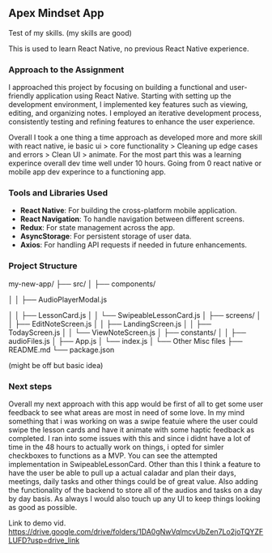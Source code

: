 ## Apex Mindset App

Test of my skills. (my skills are good)

This is used to learn React Native, no previous React Native experience.

### Approach to the Assignment

I approached this project by focusing on building a functional and user-friendly application using React Native. Starting with setting up the development environment, I implemented key features such as viewing, editing, and organizing notes. I employed an iterative development process, consistently testing and refining features to enhance the user experience.

Overall I took a one thing a time approach as developed more and more skill with react native, ie basic ui > core functionality > Cleaning up edge cases and errors > Clean UI > animate.
For the most part this was a learning experince overall dev time well under 10 hours. Going from 0 react native or mobile app dev experince to a functioning app.

### Tools and Libraries Used

- **React Native**: For building the cross-platform mobile application.
- **React Navigation**: To handle navigation between different screens.
- **Redux**: For state management across the app.
- **AsyncStorage**: For persistent storage of user data.
- **Axios**: For handling API requests if needed in future enhancements.

### Project Structure

my-new-app/
├── src/
│ ├── components/

│ │ ├── AudioPlayerModal.js

│ │ ├── LessonCard.js
│ │ └── SwipeableLessonCard.js
│ ├── screens/
│ │ ├── EditNoteScreen.js
│ │ ├── LandingScreen.js
│ │ ├── TodayScreen.js
│ │ └── ViewNoteScreen.js
│ ├── constants/
│ │ ├── audioFiles.js
│ ├── App.js
│ └── index.js
│ └── Other Misc files
├── README.md
└── package.json

(might be off but basic idea)

### Next steps

Overall my next approach with this app would be first of all to get some user feedback to see what areas are most in need of some love. In my mind something that i was working on was a swipe featuie where the user could swipe the lesson cards and have it animate with some haptic feedback as completed. I ran into some issues with this and since i didnt have a lot of time in the 48 hours to actually work on things, i opted for simler checkboxes to functions as a MVP. You can see the attempted implementation in SwipeableLessonCard. Other than this I think a feature to have the user be able to pull up a actual caladar and plan their days, meetings, daily tasks and other things could be of great value. Also adding the functionality of the backend to store all of the audios and tasks on a day by day basis. As always I would also touch up any UI to keep things looking as good as possible.

Link to demo vid.
https://drive.google.com/drive/folders/1DA0gNwVqlmcvUbZen7Lo2joTQYZFLUFD?usp=drive_link 
